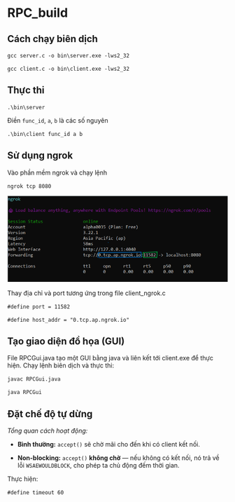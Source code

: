 # RPC_build
## Cách chạy biên dịch
```
gcc server.c -o bin\server.exe -lws2_32
```
```
gcc client.c -o bin\client.exe -lws2_32
```

## Thực thi
```
.\bin\server
```
Điền `func_id`, `a`, `b` là các số nguyên
```
.\bin\client func_id a b
```

## Sử dụng ngrok
Vào phần mềm ngrok và chạy lệnh
```
ngrok tcp 8080
```
![Hình ảnh sau khi chạy lệnh](images/using%20ngrok.png)

Thay địa chỉ và port tương ứng trong file client_ngrok.c
```
#define port = 11582
```
```
#define host_addr = "0.tcp.ap.ngrok.io"
```
## Tạo giao diện đồ họa (GUI)
File RPCGui.java tạo một GUI bằng java và liên kết tới client.exe để thực hiện.
Chạy lệnh biên dịch và thực thi:
```
javac RPCGui.java
```
```
java RPCGui
```
## Đặt chế độ tự dừng
*Tổng quan cách hoạt động:*
- **Bình thường:** `accept()` sẽ chờ mãi cho đến khi có client kết nối.

- **Non-blocking:** `accept()` **không chờ** — nếu không có kết nối, nó trả về lỗi `WSAEWOULDBLOCK`, cho phép ta chủ động đếm thời gian.

Thực hiện:
```
#define timeout 60
```
